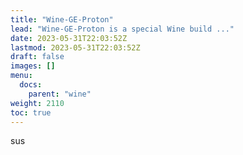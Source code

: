 ```yaml
---
title: "Wine-GE-Proton"
lead: "Wine-GE-Proton is a special Wine build ..."
date: 2023-05-31T22:03:52Z
lastmod: 2023-05-31T22:03:52Z
draft: false
images: []
menu:
  docs:
    parent: "wine"
weight: 2110
toc: true
---
```


sus
